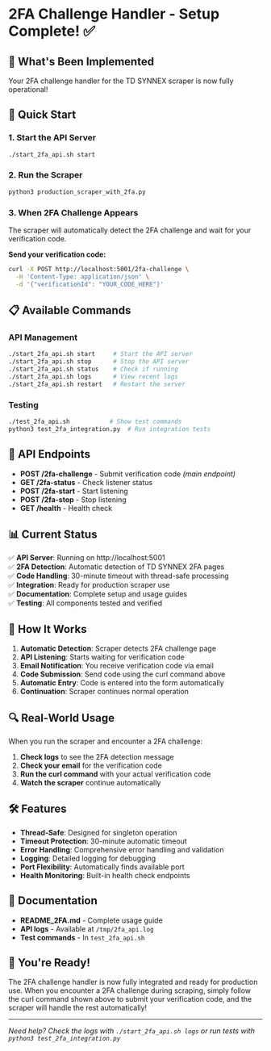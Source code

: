 # 2FA Challenge Handler - Setup Complete! ✅

## 🎉 What's Been Implemented

Your 2FA challenge handler for the TD SYNNEX scraper is now fully operational!

## 🚀 Quick Start

### 1. Start the API Server
```bash
./start_2fa_api.sh start
```

### 2. Run the Scraper
```bash
python3 production_scraper_with_2fa.py
```

### 3. When 2FA Challenge Appears
The scraper will automatically detect the 2FA challenge and wait for your verification code.

**Send your verification code:**
```bash
curl -X POST http://localhost:5001/2fa-challenge \
  -H 'Content-Type: application/json' \
  -d '{"verificationId": "YOUR_CODE_HERE"}'
```

## 📋 Available Commands

### API Management
```bash
./start_2fa_api.sh start     # Start the API server
./start_2fa_api.sh stop      # Stop the API server
./start_2fa_api.sh status    # Check if running
./start_2fa_api.sh logs      # View recent logs
./start_2fa_api.sh restart   # Restart the server
```

### Testing
```bash
./test_2fa_api.sh           # Show test commands
python3 test_2fa_integration.py  # Run integration tests
```

## 🔧 API Endpoints

- **POST /2fa-challenge** - Submit verification code *(main endpoint)*
- **GET /2fa-status** - Check listener status
- **POST /2fa-start** - Start listening
- **POST /2fa-stop** - Stop listening
- **GET /health** - Health check

## 📊 Current Status

✅ **API Server**: Running on http://localhost:5001  
✅ **2FA Detection**: Automatic detection of TD SYNNEX 2FA pages  
✅ **Code Handling**: 30-minute timeout with thread-safe processing  
✅ **Integration**: Ready for production scraper use  
✅ **Documentation**: Complete setup and usage guides  
✅ **Testing**: All components tested and verified  

## 🎯 How It Works

1. **Automatic Detection**: Scraper detects 2FA challenge page
2. **API Listening**: Starts waiting for verification code
3. **Email Notification**: You receive verification code via email
4. **Code Submission**: Send code using the curl command above
5. **Automatic Entry**: Code is entered into the form automatically
6. **Continuation**: Scraper continues normal operation

## 🔍 Real-World Usage

When you run the scraper and encounter a 2FA challenge:

1. **Check logs** to see the 2FA detection message
2. **Check your email** for the verification code
3. **Run the curl command** with your actual verification code
4. **Watch the scraper** continue automatically

## 🛠️ Features

- **Thread-Safe**: Designed for singleton operation
- **Timeout Protection**: 30-minute automatic timeout
- **Error Handling**: Comprehensive error handling and validation
- **Logging**: Detailed logging for debugging
- **Port Flexibility**: Automatically finds available port
- **Health Monitoring**: Built-in health check endpoints

## 📖 Documentation

- **README_2FA.md** - Complete usage guide
- **API logs** - Available at `/tmp/2fa_api.log`
- **Test commands** - In `test_2fa_api.sh`

## 🎊 You're Ready!

The 2FA challenge handler is now fully integrated and ready for production use. When you encounter a 2FA challenge during scraping, simply follow the curl command shown above to submit your verification code, and the scraper will handle the rest automatically!

---

*Need help? Check the logs with `./start_2fa_api.sh logs` or run tests with `python3 test_2fa_integration.py`*